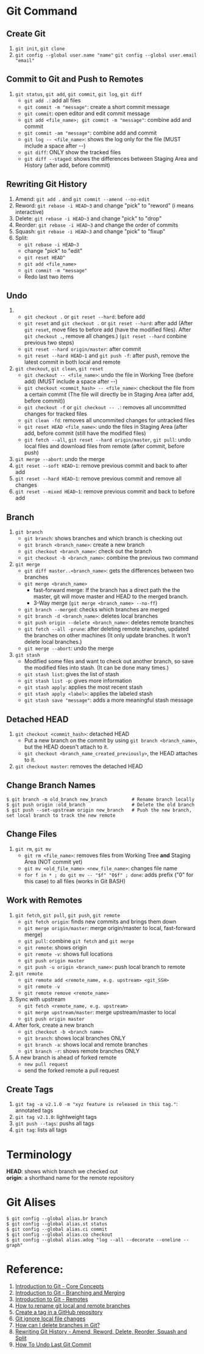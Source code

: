 # Git Command
## Create Git
1. `git init`, `git clone`
2. `git config --global user.name "name"`
   `git config --global user.email "email"`
## Commit to Git and Push to Remotes
1. `git status`, `git add`, `git commit`, `git log`, `git diff`
   - `git add .`: add all files
   - `git commit -m "message"`: create a short commit message
   - `git commit`: open editor and edit commit message
   - `git add <file_name>; git commit -m "message"`: combine add and commit
   - `git commit -am "message"`: combine add and commit
   - `git log -- <file_name>`: shows the log only for the file (MUST include a space after --)
   - `git diff`: ONLY show the tracked files
   - `git diff --staged`: shows the differences between Staging Area and History (after add, before commit)
## Rewriting Git History
1. Amend: `git add .` and `git commit --amend --no-edit`
2. Reword: `git rebase -i HEAD~3` and change "pick" to "reword" (i means interactive)
3. Delete: `git rebase -i HEAD~3` and change "pick" to "drop"
4. Reorder: `git rebase -i HEAD~3` and change the order of commits
5. Squash: `git rebase -i HEAD~3` and change "pick" to "fixup"
6. Split:
   - `git rebase -i HEAD~3`
   - change "pick" to "edit"
   - `git reset HEAD^`
   - `git add <file_name>`
   - `git commit -m "message"`
   - Redo last two items
## Undo
1. - `git checkout .` or `git reset --hard`: before add
   - `git reset` and `git checkout .` or `git reset --hard`: after add (After `git reset`, move files to before add (have the modified files). After `git checkout .`, remove all changes.) (`git reset --hard` conbine previous two steps)
   - `git reset --hard origin/master`: after commit
   - `git reset --hard HEAD~1` and `git push -f`: after push, remove the latest commit in both local and remote
2. `git checkout`, `git clean`, `git reset`
   - `git checkout -- <file_name>`: undo the file in Working Tree (before add) (MUST include a space after --)
   - `git checkout <commit_hash> -- <file_name>`: checkout the file from a certain commit (The file will directly be in Staging Area (after add, before commit))
   - `git checkout -f` or `git checkout -- .`: removes all uncommitted changes for tracked files
   - `git clean -fd`: removes all uncommited changes for untracked files
   - `git reset HEAD <file_name>`: undo the files in Staging Area (after add, before commit (still have the modified files)
   - `git fetch --all`, `git reset --hard origin/master`, `git pull`: undo local files and download files from remote (after commit, before push)
3. `git merge --abort`: undo the merge
4. `git reset --soft HEAD~1`: remove previous commit and back to after add
5. `git reset --hard HEAD~1`: remove previous commit and remove all changes
6. `git reset --mixed HEAD~1`: remove previous commit and back to before add
## Branch
1. `git branch`
   - `git branch`: shows branches and which branch is checking out
   - `git branch <branch_name>`: create a new branch
   - `git checkout <branch_name>`: check out the branch
   - `git checkout -b <branch_name>`: combine the previous two command
2. `git merge`
   - `git diff master..<branch_name>`: gets the differences between two branches
   - `git merge <branch_name>`
     - fast-forward merge: If the branch has a direct path the the master, git will move master and HEAD to the merged branch.
     - 3-Way merge (`git merge <branch_name> --no-ff`)
   - `git branch --merged`: checks which branches are merged
   - `git branch -d <branch_name>`: deletes local branches
   - `git push origin --delete <branch_name>`: deletes remote branches
   - `git fetch --all -prune`: after deleting remote branches, updated the branches on other machines (It only update branches. It won't delete local branches.)
   - `git merge --abort`: undo the merge
3. `git stash`
   - Modified some files and want to check out another branch, so save the modified files into stash. (It can be done many times.)
   - `git stash list`: gives the list of stash
   - `git stash list -p`: gives more information
   - `git stash apply`: applies the most recent stash
   - `git stash apply <label>`: applies the labeled stash
   - `git stash save "message"`: adds a more meaningful stash message
## Detached HEAD
1. `git checkout <commit_hash>`: detached HEAD
   - Put a new branch on the commit by using `git branch <branch_name>`, but the HEAD doesn't attach to it.
   - `git checkout <branch_name_created_previously>`, the HEAD attaches to it.
2. `git checkout master`: removes the detached HEAD
## Change Branch Names
```
$ git branch -m old_branch new_branch         # Rename branch locally
$ git push origin :old_branch                 # Delete the old branch
$ git push --set-upstream origin new_branch   # Push the new branch, set local branch to track the new remote
```
## Change Files
1. `git rm`, `git mv`
   - `git rm <file_name>`: removes files from Working Tree **and** Staging Area (NOT commit yet)
   - `git mv <old_file_name> <new_file_name>`: changes file name
   - `for f in * ; do git mv -- "$f" "0$f" ; done`: adds prefix ("0" for this case) to all files (works in Git BASH)
## Work with Remotes
1. `git fetch`, `git pull`, `git push`, `git remote`
   - `git fetch origin`: finds new commits and brings them down
   - `git merge origin/master`: merge origin/master to local, fast-forward merge)
   - `git pull`: combine `git fetch` and `git merge`
   - `git remote`: shows origin
   - `git remote -v`: shows full locations
   - `git push origin master`
   - `git push -u origin <branch_name>`: push local branch to remote
2. `git remote`
   - `git remote add <remote_name, e.g. upstream> <git_SSH>`
   - `git remote -v`
   - `git remote remove <remote_name>`
3. Sync with upstream
   - `git fetch <remote_name, e.g. upstream>`
   - `git merge upstream/master`: merge upstream/master to local
   - `git push origin master`
4. After fork, create a new branch
   - `git checkout -b <branch name>`
   - `git branch`: shows local branches ONLY
   - `git branch -a`: shows local and remote branches
   - `git branch -r`: shows remote branches ONLY
5. A new branch is ahead of forked remote
   - `new pull request`
   - send the forked remote a pull request
## Create Tags
1. `git tag -a v2.1.0 -m "xyz feature is released in this tag."`: annotated tags
2. `git tag v2.1.0`: lightweight tags
3. `git push --tags`: pushs all tags
4. `git tag`: lists all tags
# Terminology
**HEAD**: shows which branch we checked out  
**origin**: a shorthand name for the remote repository
# Git Alises
```
$ git config --global alias.br branch
$ git config --global alias.st status
$ git config --global alias.ci commit
$ git config --global alias.co checkout
$ git config --global alias.adog "log --all --decorate --oneline --graph"
```
# Reference:
1. [Introduction to Git - Core Concepts](https://www.youtube.com/watch?v=uR6G2v_WsRA)
2. [Introduction to Git - Branching and Merging](https://www.youtube.com/watch?v=FyAAIHHClqI)
3. [Introduction to Git - Remotes](https://www.youtube.com/watch?v=Gg4bLk8cGNo)
4. [How to rename git local and remote branches](https://www.w3docs.com/snippets/git/how-to-rename-git-local-and-remote-branches.html)
5. [Create a tag in a GitHub repository](https://stackoverflow.com/questions/18216991/create-a-tag-in-a-github-repository)
6. [Git ignore local file changes](https://stackoverflow.com/questions/24983762/git-ignore-local-file-changes/24983863)
7. [How can I delete branches in Git?](https://www.git-tower.com/learn/git/faq/delete-remote-branch)
8. [Rewriting Git History - Amend, Reword, Delete, Reorder, Squash and Split](https://www.youtube.com/watch?v=ElRzTuYln0M)
9. [How To Undo Last Git Commit](https://devconnected.com/how-to-undo-last-git-commit/)
